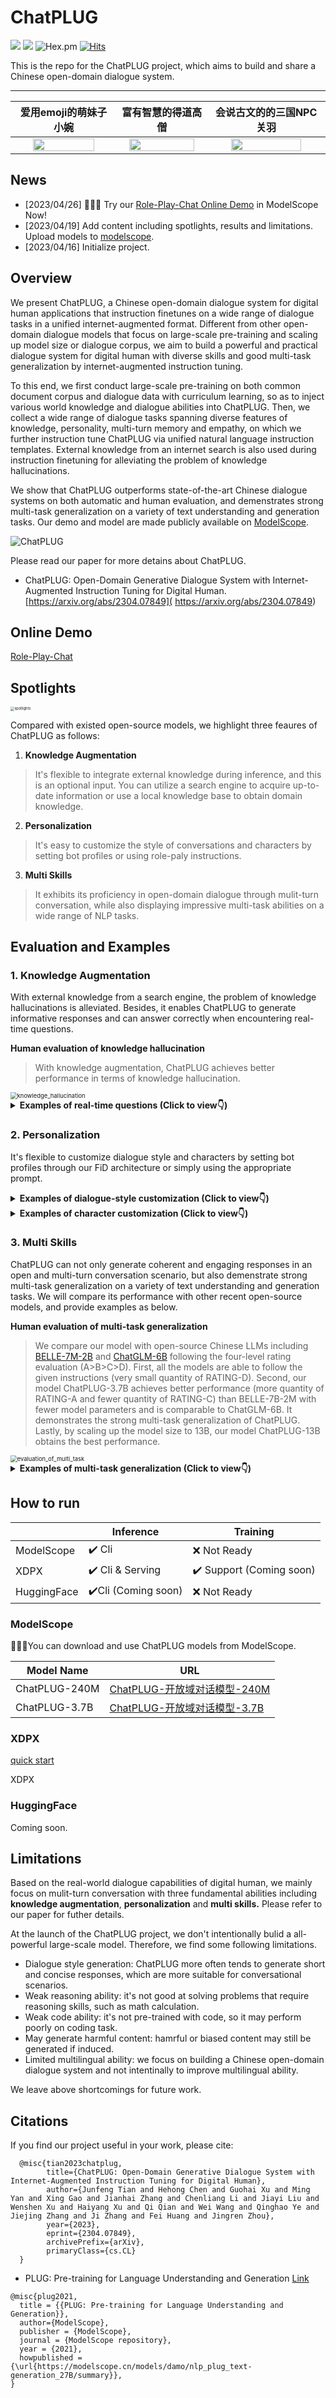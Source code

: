 # ChatPLUG

[![](assets/Demo-ModelScope-brightgreen.svg)](https://www.modelscope.cn/studios/damo/role_play_chat/summary)
[![](assets/Paper-Arxiv-orange.svg)](https://arxiv.org/abs/2304.07849)
![Hex.pm](https://img.shields.io/hexpm/l/plug)
[![Hits](https://hits.seeyoufarm.com/api/count/incr/badge.svg?url=https%3A%2F%2Fgithub.com%2FX-PLUG%2FChatP&count_bg=%23E97EBA&title_bg=%23555555&icon=&icon_color=%23E7E7E7&title=visitors&edge_flat=false)](https://hits.seeyoufarm.com)


This is the repo for the ChatPLUG project, which aims to build and share a Chinese open-domain dialogue system.

<hr>

| 爱用emoji的萌妹子小婉  |  富有智慧的得道高僧 | 会说古文的的三国NPC关羽 |
:-------------------------:|:-------------------------:|:-------------------------:
<img src="assets/xiaowan.gif"  width="80%" /> | <img src="assets/gaoseng.gif"  width="90%" /> | <img src="assets/guanyu.gif"   width="80%" /> 

## News
- [2023/04/26] 👏👏👏 Try our [Role-Play-Chat Online Demo](https://modelscope.cn/studios/damo/role_play_chat/summary) in ModelScope Now!
- [2023/04/19] Add content including spotlights, results and limitations. Upload models to [modelscope](https://modelscope.cn/my/overview). 
- [2023/04/16] Initialize project.

## Overview

We present ChatPLUG, a Chinese open-domain dialogue system for digital human applications that instruction finetunes on a wide range of dialogue tasks in a unified internet-augmented format. Different from other open-domain dialogue models that focus on large-scale pre-training and scaling up model size or dialogue corpus, we aim to build a powerful and practical dialogue system for digital human with diverse skills and good multi-task generalization by internet-augmented instruction tuning. 

To this end, we first conduct large-scale pre-training on both common document corpus and dialogue data with curriculum learning, so as to inject various world knowledge and dialogue abilities into ChatPLUG. Then, we collect a wide range of dialogue tasks spanning diverse features of knowledge, personality, multi-turn memory and empathy, on which we further instruction tune ChatPLUG via unified natural language instruction templates. External knowledge from an internet search is also used during instruction finetuning for alleviating the problem of knowledge hallucinations. 

We show that ChatPLUG outperforms state-of-the-art Chinese dialogue systems on both automatic and human evaluation, and demenstrates strong multi-task generalization on a variety of text understanding and generation tasks. Our demo and model are made publicly available on [ModelScope](https://modelscope.cn/models/damo/ChatPLUG-3.7B/summary).  

<img src="assets/ChatPLUG.jpg" alt="ChatPLUG"  />

Please read our paper for more detains about ChatPLUG.

- ChatPLUG: Open-Domain Generative Dialogue System with Internet-Augmented Instruction Tuning for Digital Human. [https://arxiv.org/abs/2304.07849]( https://arxiv.org/abs/2304.07849)


## Online Demo
[Role-Play-Chat](https://www.modelscope.cn/studios/damo/role_play_chat/summary)


## Spotlights

<img src="assets/spotlights.jpg" alt="spotlights" style="zoom: 40%;" />

Compared with existed open-source models, we highlight three feaures of ChatPLUG as follows:

1. **Knowledge Augmentation**

  > It's flexible to integrate external knowledge during inference, and this is an optional input. You can utilize a search engine to acquire up-to-date information or use a local knowledge base to obtain domain knowledge. 

2. **Personalization**

  > It's easy to customize the style of conversations and characters by setting bot profiles or using role-paly instructions.

3. **Multi Skills** 

  > It exhibits its proficiency in open-domain dialogue through mulit-turn conversation, while also displaying impressive multi-task abilities on a wide range of NLP tasks. 

 

## Evaluation and Examples

### 1. Knowledge Augmentation

With external knowledge from a search engine, the problem of knowledge hallucinations is alleviated. Besides, it enables ChatPLUG to generate informative responses and can answer correctly when encountering real-time questions.

**Human evaluation of knowledge hallucination**

> With knowledge augmentation, ChatPLUG achieves better performance in terms of knowledge hallucination.

<img src="assets/knowledge_hallucination.jpg" style="zoom: 67%;" alt="knowledge_hallucination"/>


<details><summary><b>Examples of real-time questions (Click to view👇)</b></summary>
<img src="assets/knowledge_example.jpg" alt="knowledge_example" style="zoom: 67%;" />
<summary>Access up-to-date information from Internet enables ChatPLUG to provide accurate real-time answers to questions.  </summary>
</details> 


### 2. Personalization

It's flexible to customize dialogue style and characters by setting bot profiles through our FiD architecture or simply using the appropriate prompt. 

<details><summary><b>Examples of dialogue-style customization (Click to view👇)</b></summary>
<img src="assets/dialogue_style.jpg" alt="dialogue-style" style="zoom: 67%;" />
</details>  

<details><summary><b>Examples of character customization (Click to view👇)</b></summary>
<img src="assets/character_customization.jpg" alt="character_customization" style="zoom: 67%;" />
</details>  


### 3. Multi Skills

ChatPLUG can not only generate coherent and engaging responses in an open and multi-turn conversation scenario, but also demenstrate strong multi-task generalization on a variety of text understanding and generation tasks. We will compare its performance with other recent open-source models, and provide examples as below. 

**Human evaluation of multi-task generalization**

> We compare our model with open-source Chinese LLMs including <a href="https://github.com/LianjiaTech/BELLE">BELLE-7M-2B</a> and <a href="https://github.com/THUDM/ChatGLM-6B">ChatGLM-6B</a> following the four-level rating evaluation (A>B>C>D). First, all the models are able to follow the given instructions (very small quantity of RATING-D). Second, our model ChatPLUG-3.7B achieves better performance (more quantity of RATING-A and fewer quantity of RATING-C) than BELLE-7B-2M with fewer model parameters and is comparable to ChatGLM-6B. It demonstrates the strong multi-task generalization of ChatPLUG. Lastly, by scaling up the model size to 13B, our model ChatPLUG-13B obtains the best performance. 

<img src="assets/evaluation_of_multi_task.jpg" style="zoom: 67%;" alt="evaluation_of_multi_task"/>


<details><summary><b>Examples of multi-task generalization (Click to view👇)</b></summary>
<img src="assets/multitask_case_1.jpg" alt="multitask_case_1" style="zoom: 67%;" />
<img src="assets/multitask_case_2.jpg" alt="multitask_case_2" style="zoom: 67%;" />
</details>  


## How to run

|             | Inference                        | Training                      |
|-------------|----------------------------------|-------------------------------|
| ModelScope  | :heavy_check_mark: Cli           | :x:  Not Ready                |
| XDPX        | :heavy_check_mark: Cli & Serving | :heavy_check_mark:    Support (Coming soon) |
| HuggingFace | :heavy_check_mark:Cli  (Coming soon)          | :x: Not Ready                 |

### ModelScope
👏👏👏You can download and use ChatPLUG models from ModelScope.

| Model Name    | URL                                                          |
| ------------- | ------------------------------------------------------------ |
| ChatPLUG-240M | [ChatPLUG-开放域对话模型-240M](https://modelscope.cn/models/damo/ChatPLUG-240M/summary) |
| ChatPLUG-3.7B | [ChatPLUG-开放域对话模型-3.7B](https://modelscope.cn/models/damo/ChatPLUG-3.7B/summary) |


### XDPX



[quick start](https://chatplug.readthedocs.io/en/latest/chatplug/get_started.html)

XDPX 



### HuggingFace
Coming soon.

## Limitations

Based on the real-world dialogue capabilities of digital human, we mainly focus on mulit-turn conversation with three fundamental abilities including **knowledge augmentation**, **personalization** and **multi skills.** Please refer to our paper for futher details.

At the launch of the ChatPLUG project, we don't intentionally bulid a all-powerful large-scale model. Therefore, we find some following limitations.

- Dialogue style generation: ChatPLUG more often tends to generate short and concise responses, which are more suitable for conversational scenarios.
- Weak reasoning ability: it's not good at solving problems that require reasoning skills, such as math calculation.
- Weak code ability: it's not pre-trained with code, so it may perform poorly on coding task.
- May generate harmful content: hamrful or biased content may still be generated if induced.
- Limited multilingual ability: we focus on building a Chinese open-domain dialogue system and not intentinally to improve multilingual ability. 

We leave above shortcomings for future work.


## Citations

If you find our project useful in your work, please cite:

```
  @misc{tian2023chatplug,
        title={ChatPLUG: Open-Domain Generative Dialogue System with Internet-Augmented Instruction Tuning for Digital Human}, 
        author={Junfeng Tian and Hehong Chen and Guohai Xu and Ming Yan and Xing Gao and Jianhai Zhang and Chenliang Li and Jiayi Liu and Wenshen Xu and Haiyang Xu and Qi Qian and Wei Wang and Qinghao Ye and Jiejing Zhang and Ji Zhang and Fei Huang and Jingren Zhou},
        year={2023},
        eprint={2304.07849},
        archivePrefix={arXiv},
        primaryClass={cs.CL}
  }
```

- PLUG: Pre-training for Language Understanding and Generation [Link](https://modelscope.cn/models/damo/nlp_plug_text-generation_27B/summary) 

```
@misc{plug2021,
  title = {{PLUG: Pre-training for Language Understanding and Generation}},
  author={ModelScope},
  publisher = {ModelScope},
  journal = {ModelScope repository},
  year = {2021},
  howpublished = {\url{https://modelscope.cn/models/damo/nlp_plug_text-generation_27B/summary}},
}
```






